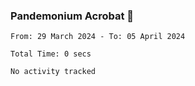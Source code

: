 ### Pandemonium Acrobat 🤸

<!--START_SECTION:waka-->

```all_time
From: 29 March 2024 - To: 05 April 2024

Total Time: 0 secs

No activity tracked
```

<!--END_SECTION:waka-->
